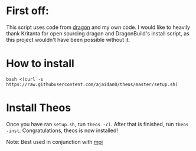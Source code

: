 # First off:

This script uses code from [dragon](https://github.com/DragonBuild/Installer) and my own code. I would like to heavily thank Kritanta for open sourcing dragon and DragonBuild's install script, as this project wouldn't have been possible without it.

# How to install

```bash <(curl -s https://raw.githubusercontent.com/ajaidan0/theos/master/setup.sh)```

# Install Theos

Once you have ran ```setup.sh```, run ```theos -cl```. After that is finished, run ```theos -inst```. Congratulations, theos is now installed!

Note: Best used in conjunction with [mpi](https://github.com/samoht9277/mpi)
